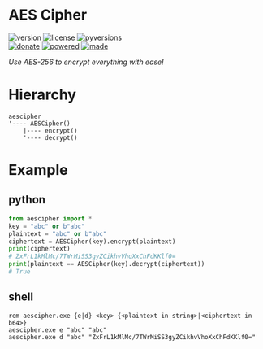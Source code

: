 # AES Cipher

<badges>[![version](https://img.shields.io/pypi/v/aescipher.svg)](https://pypi.org/project/aescipher/)
[![license](https://img.shields.io/pypi/l/aescipher.svg)](https://pypi.org/project/aescipher/)
[![pyversions](https://img.shields.io/pypi/pyversions/aescipher.svg)](https://pypi.org/project/aescipher/)  
[![donate](https://img.shields.io/badge/Donate-Paypal-0070ba.svg)](https://paypal.me/foxe6)
[![powered](https://img.shields.io/badge/Powered%20by-UTF8-red.svg)](https://paypal.me/foxe6)
[![made](https://img.shields.io/badge/Made%20with-PyCharm-red.svg)](https://paypal.me/foxe6)
</badges>

<i>Use AES-256 to encrypt everything with ease!</i>

# Hierarchy

```
aescipher
'---- AESCipher()
    |---- encrypt()
    '---- decrypt()
```

# Example

## python
```python
from aescipher import *
key = "abc" or b"abc"
plaintext = "abc" or b"abc"
ciphertext = AESCipher(key).encrypt(plaintext)
print(ciphertext)
# ZxFrL1kMlMc/7TWrMiSS3gyZCikhvVhoXxChFdKKlf0=
print(plaintext == AESCipher(key).decrypt(ciphertext))
# True
```

## shell
```shell script
rem aescipher.exe {e|d} <key> {<plaintext in string>|<ciphertext in b64>}
aescipher.exe e "abc" "abc"
aescipher.exe d "abc" "ZxFrL1kMlMc/7TWrMiSS3gyZCikhvVhoXxChFdKKlf0="
```
